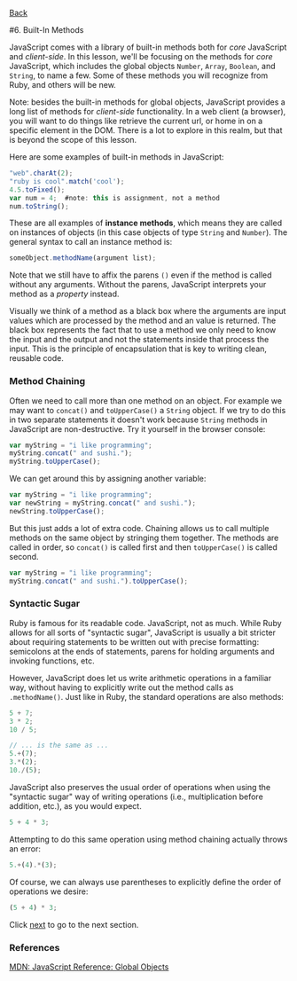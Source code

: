 [Back](5_function_basics.md)

#6. Built-In Methods

JavaScript comes with a library of built-in methods both for *core* JavaScript and *client-side*.  In this lesson, we'll be focusing on the methods for *core* JavaScript, which includes the global objects `Number`, `Array`, `Boolean`, and `String`, to name a few.  Some of these methods you will recognize from Ruby, and others will be new.

Note: besides the built-in methods for global objects, JavaScript provides a long list of methods for *client-side* functionality. In a web client (a browser), you will want to do things like retrieve the current url, or home in on a specific element in the DOM. There is a lot to explore in this realm, but that is beyond the scope of this lesson.

Here are some examples of built-in methods in JavaScript:

```javascript
"web".charAt(2);
"ruby is cool".match('cool');
4.5.toFixed();
var num = 4;  #note: this is assignment, not a method
num.toString();
```

These are all examples of **instance methods**, which means they are called on instances of objects (in this case objects of type `String` and `Number`). The general syntax to call an instance method is:

```javascript
someObject.methodName(argument list);
```

Note that we still have to affix the parens `()` even if the method is called without any arguments. Without the parens, JavaScript interprets your method as a *property* instead.

Visually we think of a method as a black box where the arguments are input values which are processed by the method and an value is returned. The black box represents the fact that to use a method we only need to know the input and the output and not the statements inside that process the input.  This is the principle of encapsulation that is key to writing clean, reusable code.

### Method Chaining

Often we need to call more than one method on an object.  For example we may want to `concat()` and `toUpperCase()` a `String` object.  If we try to do this in two separate statements it doesn't work because `String` methods in JavaScript are non-destructive. Try it yourself in the browser console:

```javascript
var myString = "i like programming";
myString.concat(" and sushi.");
myString.toUpperCase();
```

We can get around this by assigning another variable:

```javascript
var myString = "i like programming";
var newString = myString.concat(" and sushi.");
newString.toUpperCase();
```

But this just adds a lot of extra code.  Chaining allows us to call multiple methods on the same object by stringing them together.  The methods are called in order, so `concat()` is called first and then `toUpperCase()` is called second.

```javascript
var myString = "i like programming";
myString.concat(" and sushi.").toUpperCase();
```

### Syntactic Sugar
 
Ruby is famous for its readable code. JavaScript, not as much. While Ruby allows for all sorts of "syntactic sugar", JavaScript is usually a bit stricter about requiring statements to be written out with precise formatting: semicolons at the ends of statements, parens for holding arguments and invoking functions, etc.

However, JavaScript does let us write arithmetic operations in a familiar way, without having to explicitly write out the method calls as `.methodName()`. Just like in Ruby, the standard operations are also methods:

```javascript
5 + 7;
3 * 2;
10 / 5;

// ... is the same as ...
5.+(7);
3.*(2);
10./(5);
```

JavaScript also preserves the usual order of operations when using the "syntactic sugar" way of writing operations (i.e., multiplication before addition, etc.), as you would expect.

```javascript
5 + 4 * 3;
```

Attempting to do this same operation using method chaining actually throws an error:

```javascript
5.+(4).*(3);
```

Of course, we can always use parentheses to explicitly define the order of operations we desire:

```javascript
(5 + 4) * 3;
```
Click [next](7_conditions_and_logic.md) to go to the next section.

### References

[MDN: JavaScript Reference: Global Objects](https://developer.mozilla.org/en-US/docs/JavaScript/Reference/Global_Objects)